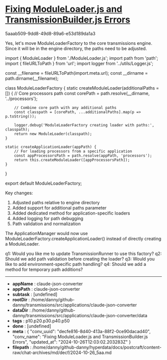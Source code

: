 # [Fixing ModuleLoader.js and TransmissionBuilder.js Errors](https://claude.ai/chat/decfe816-8d40-413a-88f2-0ce90dacad40)

5aaab509-9dd8-49d8-89a6-e53d189da1a3

 Yes, let's move ModuleLoaderFactory to the core transmissions engine. Since it will be in the engine directory, the paths need to be adjusted.

<antArtifact identifier="core-module-loader-factory" type="application/vnd.ant.code" language="javascript" title="Engine ModuleLoaderFactory">
import { ModuleLoader } from './ModuleLoader.js';
import path from 'path';
import { fileURLToPath } from 'url';
import logger from '../utils/Logger.js';

const __filename = fileURLToPath(import.meta.url);
const __dirname = path.dirname(__filename);

class ModuleLoaderFactory {
    static createModuleLoader(additionalPaths = []) {
        // Core processors path
        const corePath = path.resolve(__dirname, '../processors');
        
        // Combine core path with any additional paths
        const classpath = [corePath, ...additionalPaths].map(p => p.toString());
        
        logger.debug('ModuleLoaderFactory creating loader with paths:', classpath);
        return new ModuleLoader(classpath);
    }

    static createApplicationLoader(appPath) {
        // For loading processors from a specific application
        const appProcessorsPath = path.resolve(appPath, 'processors');
        return this.createModuleLoader([appProcessorsPath]);
    }
}

export default ModuleLoaderFactory;
</antArtifact>

Key changes:
1. Adjusted paths relative to engine directory
2. Added support for additional paths parameter
3. Added dedicated method for application-specific loaders
4. Added logging for path debugging
5. Path validation and normalization

The ApplicationManager would now use ModuleLoaderFactory.createApplicationLoader() instead of directly creating a ModuleLoader.

q1: Would you like me to update TransmissionRunner to use this factory?
q2: Should we add path validation before creating the loader?
q3: Would you like to add environment-specific path handling?
q4: Should we add a method for temporary path additions?

---

* **appName** : claude-json-converter
* **appPath** : claude-json-converter
* **subtask** : [undefined]
* **rootDir** : /home/danny/github-danny/transmissions/src/applications/claude-json-converter
* **dataDir** : /home/danny/github-danny/transmissions/src/applications/claude-json-converter/data
* **tags** : p10.p20.p30.p40.p50
* **done** : [undefined]
* **meta** : {
  "conv_uuid": "decfe816-8d40-413a-88f2-0ce90dacad40",
  "conv_name": "Fixing ModuleLoader.js and TransmissionBuilder.js Errors",
  "updated_at": "2024-10-26T12:03:02.203283Z"
}
* **filepath** : /home/danny/github-danny/hyperdata/docs/postcraft/content-raw/chat-archives/md/decf/2024-10-26_5aa.md